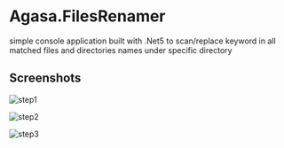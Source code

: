 # Agasa.FilesRenamer

simple console application built with .Net5 to scan/replace keyword in all matched files and directories names under specific directory




Screenshots
-------

![step1](https://user-images.githubusercontent.com/38285151/130728025-c4bfb29c-8dac-4499-be54-91dbf6a8f5d0.png)

![step2](https://user-images.githubusercontent.com/38285151/130728017-87035029-a10b-4286-9d1d-a64a44dce0f8.png)

![step3](https://user-images.githubusercontent.com/38285151/130727958-dc984262-2656-400c-97c5-e8fe6a201ea0.png)




